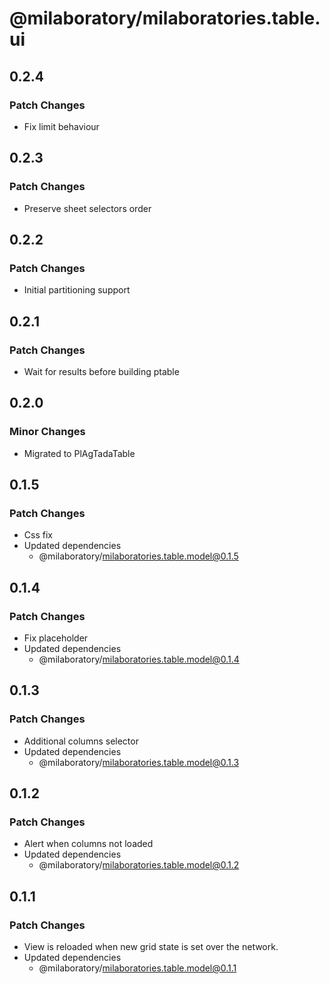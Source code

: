 # @milaboratory/milaboratories.table.ui

## 0.2.4

### Patch Changes

- Fix limit behaviour

## 0.2.3

### Patch Changes

- Preserve sheet selectors order

## 0.2.2

### Patch Changes

- Initial partitioning support

## 0.2.1

### Patch Changes

- Wait for results before building ptable

## 0.2.0

### Minor Changes

- Migrated to PlAgTadaTable

## 0.1.5

### Patch Changes

- Css fix
- Updated dependencies
  - @milaboratory/milaboratories.table.model@0.1.5

## 0.1.4

### Patch Changes

- Fix placeholder
- Updated dependencies
  - @milaboratory/milaboratories.table.model@0.1.4

## 0.1.3

### Patch Changes

- Additional columns selector
- Updated dependencies
  - @milaboratory/milaboratories.table.model@0.1.3

## 0.1.2

### Patch Changes

- Alert when columns not loaded
- Updated dependencies
  - @milaboratory/milaboratories.table.model@0.1.2

## 0.1.1

### Patch Changes

- View is reloaded when new grid state is set over the network.
- Updated dependencies
  - @milaboratory/milaboratories.table.model@0.1.1
